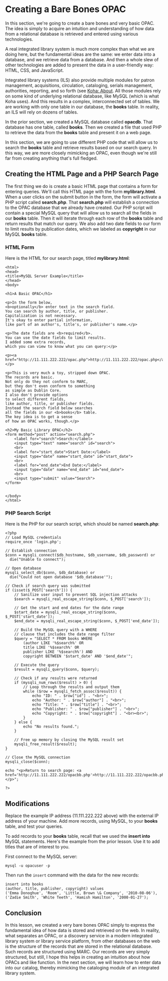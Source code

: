 # Creating a Bare Bones OPAC

In this section,
we're going to create a bare bones and
very basic OPAC.
The idea is simply to acquire an
intuition and understanding of how data
from a relational database is
retrieved and entered using
various technologies.

A real integrated library system
is much more complex than what
we are doing here, but
the fundamental ideas are the same:
we enter data into a database,
and we retrieve data from a database.
And then a whole slew of other technologies
are added to present the data in a user-friendly
way: HTML, CSS, and JavaScript.

Integrated library systems (ILS) also provide
multiple modules for patron management,
acquisitions, circulation, cataloging,
serials management, authorities, reporting,
and so forth
(see [Koha: About][koha_about].
All those modules rely on some kind
of underlying relational database,
like MySQL
(which is what Koha uses).
And this results in a complex,
interconnected set of tables.
We are working with only one table
in our database,
the **books** table.
In reality, an ILS will rely on
dozens of tables.

In the prior section,
we created a MySQL database
called **opacdb**.
That database has one table,
called **books**.
Then we created a file that
used PHP to retrieve the data
from the **books** table
and present it on a web page.

In this section,
we are going to use different
PHP code that will allow us
to search the **books** table
and retrieve results based
on our search query.
In this way,
we are more closely mimicking
an OPAC,
even though we're still far from
creating anything that's full fledged.

## Creating the HTML Page and a PHP Search Page

The first thing we do is
create a basic HTML page that
contains a form for entering queries.
We'll call this HTML page with the form
**mylibrary.html**.
When a user clicks on the submit button
in the form,
the form will activate a PHP script
called **search.php**.
That **search.php** will establish
a connection to the OPAC database
that we already have created.
Our PHP script will contain a special
MySQL query that will allow us to
search all the fields in our **books** table.
Then it will iterate through each row of
the **books** table and return results
that match our query.
We also add two date fields to our form
to limit results by publication dates,
which we labeled as **copyright** in our
MySQL **books** table.

### HTML Form

Here is the HTML for our search page,
titled **mylibrary.html**:

```
<html>
<head>
<title>MySQL Server Example</title>
</head>
<body>

<h1>A Basic OPAC</h1>

<p>In the form below,
<b>optionally</b> enter text in the search field.
You can search by author, title, or publisher.
Capitalization is not necessary.
It's okay to enter partial information,
like part of an author's, title's, or publisher's name.</p>

<p>The date fields are <b>required</b>.
You can use the date fields to limit results.
I added some extra records,
which you can view to know what you can query:</p>

<p><a href="http://11.111.222.222/opac.php">http://11.111.222.222/opac.php</a></p>

<p>This is very much a toy, stripped down OPAC.
The records are basic.
Not only do they not conform to MARC,
but they don't even conform to something
as simple as Dublin Core.
I also don't provide options
to select different fields,
like author, title, or publisher fields.
Instead the search field below searches
all the fields in our <b>books</b> table.
The key idea is to get a sense
of how an OPAC works, though.</p>

<h2>My Basic Library OPAC</h2>
<form method="post" action="search.php">
    <label for="search">Search:</label>
    <input type="text" name="search" id="search">
    <br>
    <label for="start_date">Start Date:</label>
    <input type="date" name="start_date" id="start_date">
    <br>
    <label for="end_date">End Date:</label>
    <input type="date" name="end_date" id="end_date">
    <br>
    <input type="submit" value="Search">
</form>


</body>
</html>
```

### PHP Search Script

Here is the PHP for our search script,
which should be named **search.php**:

```
<?php
// Load MySQL credentials
require_once 'login.php';

// Establish connection
$conn = mysqli_connect($db_hostname, $db_username, $db_password) or
  die("Unable to connect");

// Open database
mysqli_select_db($conn, $db_database) or
  die("Could not open database '$db_database'");

// Check if search query was submitted
if (isset($_POST['search'])) {
    // Sanitize user input to prevent SQL injection attacks
    $search = mysqli_real_escape_string($conn, $_POST['search']);

    // Get the start and end dates for the date range
    $start_date = mysqli_real_escape_string($conn, $_POST['start_date']);
    $end_date = mysqli_real_escape_string($conn, $_POST['end_date']);

    // Build the MySQL query with a WHERE
    // clause that includes the date range filter
    $query = "SELECT * FROM books WHERE
	    (author LIKE '%$search%' OR
		title LIKE '%$search%' OR
		publisher LIKE '%$search%') AND
		copyright BETWEEN '$start_date' AND '$end_date'";

    // Execute the query
    $result = mysqli_query($conn, $query);

    // Check if any results were returned
    if (mysqli_num_rows($result) > 0) {
        // Loop through the results and output them
        while ($row = mysqli_fetch_assoc($result)) {
            echo "ID: " . $row["id"] . "<br>";
            echo "Author: " . $row["author"] . "<br>";
            echo "Title: " . $row["title"] . "<br>";
            echo "Publisher: " . $row["publisher"] . "<br>";
            echo "Copyright: " . $row["copyright"] . "<br><br>";
        }
    } else {
        echo "No results found.";
    }

    // Free up memory by closing the MySQL result set
    mysqli_free_result($result);
}

// Close the MySQL connection
mysqli_close($conn);

echo "<p>Return to search page: <a href='http://11.111.222.222/opacbb.php'>http://11.111.222.222/opacbb.php</a></p>";

?>
```

## Modifications

Replace the example IP address
(11.111.222.222 above)
with the external IP address
of your machine.
Add more records,
using MySQL,
to your **books** table,
and test your queries.

To add records to your **books** table,
recall that we used the **insert into**
MySQL statements.
Here's the example from the prior lesson.
Use it to add titles that are of interest to you.

First connect to the MySQL server:

```
mysql -u opacuser -p
```

Then run the `insert` command with
the data for the new records:

```
insert into books
(author, title, publisher, copyright) values
('Emma Donoghue', 'Room', 'Little, Brown \& Company', '2010-08-06'),
('Zadie Smith', 'White Teeth', 'Hamish Hamilton', '2000-01-27');
```

## Conclusion

In this lesson,
we created a very bare bones OPAC
simply to express the fundamental idea
of how data is stored and retrieved on the web.
In reality, what separates an OPAC,
or a discovery service in a modern
integrated library system
or library service platform,
from other databases on the web
is the structure of the records
that are stored in the relational database.
Such records are structured using MARC.
Our records are very simply structured,
but still,
I hope this helps in creating an intuition
about how OPACs and like function.
In the next section,
we will learn how to enter data
into our catalog,
thereby mimicking the cataloging
module of an integrated library system.

[koha_about]:https://koha-community.org/about/
